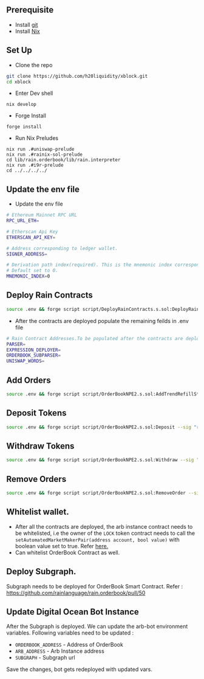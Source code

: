 ## Prerequisite
- Install [git](https://git-scm.com/downloads)
- Install [Nix](https://nixos.org/download)
## Set Up
- Clone the repo
```sh
git clone https://github.com/h20liquidity/xblock.git
cd xblock
```
- Enter Dev shell
```
nix develop
```
- Forge Install
```
forge install
```
- Run Nix Preludes
```
nix run .#uniswap-prelude
nix run .#rainix-sol-prelude
cd lib/rain.orderbook/lib/rain.interpreter 
nix run .#i9r-prelude
cd ../../../../
```
## Update the env file
- Update the env file
```sh
# Ethereum Mainnet RPC URL
RPC_URL_ETH=

# Etherscan Api Key
ETHERSCAN_API_KEY=

# Address corresponding to ledger wallet.
SIGNER_ADDRESS= 

# Derivation path index(required). This is the mnemonic index corresponding to the above address of your ledger wallet.
# Default set to 0.
MNEMONIC_INDEX=0
```

## Deploy Rain Contracts
```sh
source .env && forge script script/DeployRainContracts.s.sol:DeployRainContracts --legacy --verify --rpc-url $RPC_URL_ETH  --etherscan-api-key ETHERSCAN_API_KEY --sender $SIGNER_ADDRESS --ledger --mnemonic-indexes $MNEMONIC_INDEX --broadcast
```
- After the contracts are deployed populate the remaining feilds in .env file
```sh
# Rain Contract Addresses.To be populated after the contracts are deployed.
PARSER=
EXPRESSION_DEPLOYER=
ORDERBOOK_SUBPARSER=
UNISWAP_WORDS=
```

## Add Orders
```sh
source .env && forge script script/OrderBookNPE2.s.sol:AddTrendRefillStratOrder --sig "run(address, uint256)" --sender $SIGNER_ADDRESS --rpc-url $RPC_URL_ETH --ledger --mnemonic-indexes $MNEMONIC_INDEX {orderBookAddress} {vaultId} --broadcast
```

## Deposit Tokens 
```sh
source .env && forge script script/OrderBookNPE2.s.sol:Deposit --sig "run(address, address, uint256, uint256)" --sender $SIGNER_ADDRESS --rpc-url $RPC_URL_ETH --ledger --mnemonic-indexes $MNEMONIC_INDEX {orderBookAddress} {token} {vaultId} {amount} --broadcast
```

## Withdraw Tokens
```sh
source .env && forge script script/OrderBookNPE2.s.sol:Withdraw --sig "run(address, address, uint256, uint256)" --sender $SIGNER_ADDRESS --rpc-url $RPC_URL_ETH --ledger --mnemonic-indexes $MNEMONIC_INDEX {orderBookAddress} {token} {vaultId} {amount} --broadcast
```

## Remove Orders
```sh
source .env && forge script script/OrderBookNPE2.s.sol:RemoveOrder --sig "run(address, string memory)()" --sender $SIGNER_ADDRESS --rpc-url $RPC_URL_ETH --ledger --mnemonic-indexes $MNEMONIC_INDEX {orderBookAddress} {txHash} --broadcast
```

## Whitelist wallet. 
- After all the contracts are deployed, the arb instance contract needs to be whitelisted, i.e the owner of the `LOCK` token contract needs to call the `setAutomatedMarketMakerPair(address account, bool value)` with boolean value set to true. Refer [here.](https://etherscan.io/address/0x922D8563631B03C2c4cf817f4d18f6883AbA0109#writeContract)
- Can whitelist OrderBook Contract as well.

## Deploy Subgraph.
Subgraph needs to be deployed for OrderBook Smart Contract.
Refer : https://github.com/rainlanguage/rain.orderbook/pull/50

## Update Digital Ocean Bot Instance
After the Subgraph is deployed. We can update the arb-bot environment variables. Following variables need to be updated : 
- `ORDERBOOK_ADDRESS` - Address of OrderBook
- `ARB_ADDRESS` - Arb Instance address
- `SUBGRAPH` - Subgraph url

Save the changes, bot gets redeployed with updated vars.